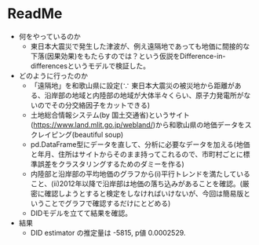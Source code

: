 # ReadMe
- 何をやっているのか
  - 東日本大震災で発生した津波が、例え遠隔地であっても地価に間接的な下落(因果効果)をもたらすのでは？という仮説をDifference-in-differencesというモデルで検証した。
- どのように行ったのか
  - 「遠隔地」を和歌山県に設定(∵ 東日本大震災の被災地から距離がある、沿岸部の地域と内陸部の地域が大体半々くらい、原子力発電所がないのでその分交絡因子をカットできる)
  - 土地総合情報システム(by 国土交通省)というサイト(https://www.land.mlit.go.jp/webland/)から和歌山県の地価データをスクレイピング(beautiful soup)
  - pd.DataFrame型にデータを直して、分析に必要なデータを加える(地価と年月、住所はサイトからそのまま持ってこれるので、市町村ごとに標準誤差をクラスタリングするためのダミーを作る)
  - 内陸部と沿岸部の平均地価のグラフから(i)平行トレンドを満たしていること、(ii)2012年以降で沿岸部は地価の落ち込みがあることを確認。(厳密に確認しようとすると検定をしなければいけないが、今回は簡易版ということでグラフで確認するだけにとどめる)
  - DIDモデルを立てて結果を確認。
- 結果
  - DID estimator の推定量は -5815, p値 0.0002529.
